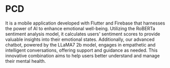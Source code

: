 # PCD

It is a mobile application developed with Flutter and Firebase that harnesses the power of AI to enhance emotional well-being. Utilizing the RoBERTa sentiment analysis model, it calculates users' sentiment scores to provide valuable insights into their emotional states. Additionally, our advanced chatbot, powered by the LLaMA7 2b model, engages in empathetic and intelligent conversations, offering support and guidance as needed. This innovative combination aims to help users better understand and manage their mental health.
